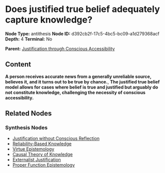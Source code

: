 # Does justified true belief adequately capture knowledge?

**Node Type:** antithesis
**Node ID:** d392cb2f-17c5-4bc5-bc09-a1d279368acf
**Depth:** 4
**Terminal:** No

**Parent:** [Justification through Conscious Accessibility](justification-through-conscious-accessibility-synthesis-1e3cbf25-0cf2-45f9-9af8-03682616ee32.md)

## Content

**A person receives accurate news from a generally unreliable source, believes it, and it turns out to be true by chance.**, **The justified true belief model allows for cases where belief is true and justified but arguably do not constitute knowledge, challenging the necessity of conscious accessibility.**

## Related Nodes

### Synthesis Nodes

- [Justification without Conscious Reflection](justification-without-conscious-reflection-synthesis-e50b99db-7686-42fa-a8e5-6e86a8662070.md)
- [Reliability-Based Knowledge](reliability-based-knowledge-synthesis-893696b8-6ce1-4e29-a627-3b9b8e497eed.md)
- [Virtue Epistemology](virtue-epistemology-synthesis-04a89544-6bcf-4b90-9de1-67662341d549.md)
- [Causal Theory of Knowledge](causal-theory-of-knowledge-synthesis-0efcd285-a1cd-4a74-b225-1a989908aea4.md)
- [Externalist Justification](externalist-justification-synthesis-54e48a82-3164-4c08-95cb-09df16cfc3ca.md)
- [Proper Function Epistemology](proper-function-epistemology-synthesis-0e72a216-5352-4e08-9183-79d7c02fc18b.md)
